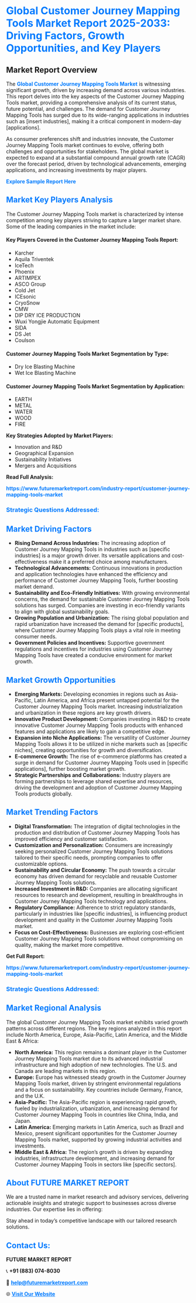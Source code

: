 <h1 style="color: #007BFF;">Global Customer Journey Mapping Tools Market Report 2025-2033: Driving Factors, Growth Opportunities, and Key Players</h1>

<section id="overview">
<h2>Market Report Overview</h2>
<p>The <a href="https://www.futuremarketreport.com/industry-report/customer-journey-mapping-tools-market" style="color: #007BFF; text-decoration: none;"><strong>Global Customer Journey Mapping Tools Market</strong></a> is witnessing significant growth, driven by increasing demand across various industries. This report delves into the key aspects of the Customer Journey Mapping Tools market, providing a comprehensive analysis of its current status, future potential, and challenges. The demand for Customer Journey Mapping Tools has surged due to its wide-ranging applications in industries such as [insert industries], making it a critical component in modern-day [applications].</p>
<p>As consumer preferences shift and industries innovate, the Customer Journey Mapping Tools market continues to evolve, offering both challenges and opportunities for stakeholders. The global market is expected to expand at a substantial compound annual growth rate (CAGR) over the forecast period, driven by technological advancements, emerging applications, and increasing investments by major players.</p>
</section>

<section id="overview">
<p><a href="https://www.futuremarketreport.com/request-sample/reportId=35581" style="color: #007BFF; text-decoration: none;"><strong>Explore Sample Report Here</strong></a></p>
</section>

<section id="key-players">
<h2 style="color: #007BFF;">Market Key Players Analysis</h2>
<p>The Customer Journey Mapping Tools market is characterized by intense competition among key players striving to capture a larger market share. Some of the leading companies in the market include:</p>
<h4>Key Players Covered in the Customer Journey Mapping Tools Report:</h4>
<ul><li>Karcher</li><li>Aquila Triventek</li><li>IceTech</li><li>Phoenix</li><li>ARTIMPEX</li><li>ASCO Group</li><li>Cold Jet</li><li>ICEsonic</li><li>CryoSnow</li><li>CMW</li><li>DIP DRY ICE PRODUCTION</li><li>Wuxi Yongjie Automatic Equipment</li><li>SIDA</li><li>DS Jet</li><li>Coulson</li></ul>
<h4>Customer Journey Mapping Tools Market Segmentation by Type:</h4>
<ul><li>Dry Ice Blasting Machine</li><li>Wet Ice Blasting Machine</li></ul>

<h4>Customer Journey Mapping Tools Market Segmentation by Application:</h4>
<ul><li>EARTH</li><li>METAL</li><li>WATER</li><li>WOOD</li><li>FIRE</li></ul>
<p><strong>Key Strategies Adopted by Market Players:</strong></p>
<ul>
<li>Innovation and R&D</li>
<li>Geographical Expansion</li>
<li>Sustainability Initiatives</li>
<li>Mergers and Acquisitions</li>
</ul>
</section>

<section>
<p><strong>Read Full Analysis: </strong></p><a href="https://www.futuremarketreport.com/industry-report/customer-journey-mapping-tools-market" style="color: #007BFF; text-decoration: none;"><strong>https://www.futuremarketreport.com/industry-report/customer-journey-mapping-tools-market</strong></a>
<h3 style="color: #007BFF;">Strategic Questions Addressed:</h3>
</section>

<section id="driving-factors">
<h2 style="color: #007BFF;">Market Driving Factors</h2>
<ul>
<li><strong>Rising Demand Across Industries:</strong> The increasing adoption of Customer Journey Mapping Tools in industries such as [specific industries] is a major growth driver. Its versatile applications and cost-effectiveness make it a preferred choice among manufacturers.</li>
<li><strong>Technological Advancements:</strong> Continuous innovations in production and application technologies have enhanced the efficiency and performance of Customer Journey Mapping Tools, further boosting market demand.</li>
<li><strong>Sustainability and Eco-Friendly Initiatives:</strong> With growing environmental concerns, the demand for sustainable Customer Journey Mapping Tools solutions has surged. Companies are investing in eco-friendly variants to align with global sustainability goals.</li>
<li><strong>Growing Population and Urbanization:</strong> The rising global population and rapid urbanization have increased the demand for [specific products], where Customer Journey Mapping Tools plays a vital role in meeting consumer needs.</li>
<li><strong>Government Policies and Incentives:</strong> Supportive government regulations and incentives for industries using Customer Journey Mapping Tools have created a conducive environment for market growth.</li>
</ul>
</section>

<section id="growth-opportunities">
<h2 style="color: #007BFF;">Market Growth Opportunities</h2>
<ul>
<li><strong>Emerging Markets:</strong> Developing economies in regions such as Asia-Pacific, Latin America, and Africa present untapped potential for the Customer Journey Mapping Tools market. Increasing industrialization and urbanization in these regions are key growth drivers.</li>
<li><strong>Innovative Product Development:</strong> Companies investing in R&D to create innovative Customer Journey Mapping Tools products with enhanced features and applications are likely to gain a competitive edge.</li>
<li><strong>Expansion into Niche Applications:</strong> The versatility of Customer Journey Mapping Tools allows it to be utilized in niche markets such as [specific niches], creating opportunities for growth and diversification.</li>
<li><strong>E-commerce Growth:</strong> The rise of e-commerce platforms has created a surge in demand for Customer Journey Mapping Tools used in [specific applications], further boosting market growth.</li>
<li><strong>Strategic Partnerships and Collaborations:</strong> Industry players are forming partnerships to leverage shared expertise and resources, driving the development and adoption of Customer Journey Mapping Tools products globally.</li>
</ul>
</section>

<section id="trending-factors">
<h2 style="color: #007BFF;">Market Trending Factors</h2>
<ul>
<li><strong>Digital Transformation:</strong> The integration of digital technologies in the production and distribution of Customer Journey Mapping Tools has improved efficiency and customer satisfaction.</li>
<li><strong>Customization and Personalization:</strong> Consumers are increasingly seeking personalized Customer Journey Mapping Tools solutions tailored to their specific needs, prompting companies to offer customizable options.</li>
<li><strong>Sustainability and Circular Economy:</strong> The push towards a circular economy has driven demand for recyclable and reusable Customer Journey Mapping Tools solutions.</li>
<li><strong>Increased Investment in R&D:</strong> Companies are allocating significant resources to research and development, resulting in breakthroughs in Customer Journey Mapping Tools technology and applications.</li>
<li><strong>Regulatory Compliance:</strong> Adherence to strict regulatory standards, particularly in industries like [specific industries], is influencing product development and quality in the Customer Journey Mapping Tools market.</li>
<li><strong>Focus on Cost-Effectiveness:</strong> Businesses are exploring cost-efficient Customer Journey Mapping Tools solutions without compromising on quality, making the market more competitive.</li>
</ul>
</section>

<section>
<p><strong>Get Full Report: </strong></p><a href="https://www.futuremarketreport.com/industry-report/customer-journey-mapping-tools-market" style="color: #007BFF; text-decoration: none;"><strong>https://www.futuremarketreport.com/industry-report/customer-journey-mapping-tools-market</strong></a>
<h3 style="color: #007BFF;">Strategic Questions Addressed:</h3>
</section>


<section id="regional-analysis">
<h2 style="color: #007BFF;">Market Regional Analysis</h2>
<p>The global Customer Journey Mapping Tools market exhibits varied growth patterns across different regions. The key regions analyzed in this report include North America, Europe, Asia-Pacific, Latin America, and the Middle East & Africa:</p>
<ul>
<li><strong>North America:</strong> This region remains a dominant player in the Customer Journey Mapping Tools market due to its advanced industrial infrastructure and high adoption of new technologies. The U.S. and Canada are leading markets in this region.</li>
<li><strong>Europe:</strong> Europe has witnessed steady growth in the Customer Journey Mapping Tools market, driven by stringent environmental regulations and a focus on sustainability. Key countries include Germany, France, and the U.K.</li>
<li><strong>Asia-Pacific:</strong> The Asia-Pacific region is experiencing rapid growth, fueled by industrialization, urbanization, and increasing demand for Customer Journey Mapping Tools in countries like China, India, and Japan.</li>
<li><strong>Latin America:</strong> Emerging markets in Latin America, such as Brazil and Mexico, present significant opportunities for the Customer Journey Mapping Tools market, supported by growing industrial activities and investments.</li>
<li><strong>Middle East & Africa:</strong> The region’s growth is driven by expanding industries, infrastructure development, and increasing demand for Customer Journey Mapping Tools in sectors like [specific sectors].</li>
</ul>
</section>

<footer>
<h2 style="color: #007BFF;">About FUTURE MARKET REPORT</h2>
<p>We are a trusted name in market research and advisory services, delivering actionable insights and strategic support to businesses across diverse industries. Our expertise lies in offering:</p>

<p>Stay ahead in today’s competitive landscape with our tailored research solutions.</p>

<h2 style="color: #007BFF;">Contact Us:</h2>
<p><strong>FUTURE MARKET REPORT</strong></p>
<p>📞 <strong>+91 (883) 074-8030</strong></p>
<p>📧 <strong><a href="mailto:help@futuremarketreport.com" style="color: #007BFF;">help@futuremarketreport.com</a></strong></p>
<p>🌐 <strong><a href="https://www.futuremarketreport.com/" style="color: #007BFF;">Visit Our Website</a></strong></p>
</footer>